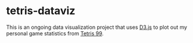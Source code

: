 # tetris-dataviz

This is an ongoing data visualization project that uses [D3.js](https://d3js.org) to plot out my personal game statistics from [Tetris 99](https://en.wikipedia.org/wiki/Tetris_99).
